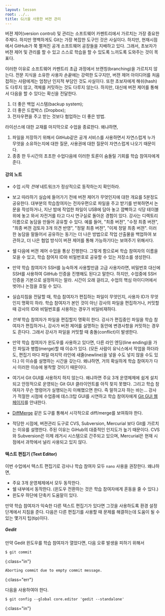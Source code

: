 ```yaml
---
layout: lesson
root: ../..
title: Git을 사용한 버젼 관리
---
```


버젼 제어(version control) 및 관리는 소프트웨어 카펜트리에서 가르치는 가장 중요한 주제다.
하지만 명백하게도 Git는 가장 복잡한 도구인 것은 사실이다. 하지만, 현재시점에서 GitHub가 쭉 펼쳐진 공개 소프트웨어 공장들을 지배하고 있다. 그래서, 초보자가 버젼 제어 및 관리를 할 수 있고 스스로 학습을 할 수 있도록 느끼도록 도와주는 것이 목표다.  

이러한 이유로 소프트웨어 카펜트리 초급 과정에서 브랜칭(branching)을 가르치지 않는다. 
전문 지식을 소유한 사용자 손끝에는 강력한 도구지만, 버젼 제어 아이디어를 처음 접하는 사람에게는 엄청난 인지적 부담인 것도 사실이다.
또한 초보자에게 해쉬(hash)도 다루지 않고, 객체를 커밋하는 것도 다루지 않는다. 하지만, 대신에 버젼 제어를 통해서 다음을 할 수 있다는 확신을 전달한다.

1.  더 좋은 백업 시스템(backup system);
2.  더 좋은 드랍박스 (Dropbox);
3.  전자우편을 주고 받는 것보다 협업하는 더 좋은 방법.

라이선스에 대한 교재를 마지막으로 수업을 종료한다. 왜냐하면,

1.  파일을 저장하기 위해서 GitHub같은 공개 서비스를 사용하면서 자연스럽게 누가 무엇을 소유하는지에 대한 질문, 사용권에 대한 질문이 자연스럽게 나오기 때문이다.
2.  종종 한 두시간의 초초한 수업다음에 이러한 토론이 숨돌릴 기회를 학습 참여자에게 준다.

#### 강의 노트

*   수업 시작 *전에* 네트워크가 정상적으로 동작하는지 확인하라.

*   보고 따라하기 실습에 들어가기 전에 버젼 제어가 무엇인지에 대한 개요를 5분정도 공유한다. 대부분의 학습참여자는 전자우편으로 파일을 주고 받기를 반복하면서 논문을 작성하거나, 지난 밤에 작업한 파일이 USB에 담아 놓고 깜빡하고 식당 테이블 위에 놓고 와서 자전거를 타고 다시 연구실로 돌아온 경험이 있다. 강사는 디렉토리 이름으로 농담을 만들어 공유할 수 있다. 예를 들어, "최종 버젼", "수정 최종 버젼", "최종 버젼 검토자 3개 의견 반영", "정말 최종 버젼", "이제 정말 최종 버젼". 이러한 농담을 말들어서 공유하는 동기는 더 나은 방법으로 작업 산출물을 백업하여 보관하고, 더 나은 협업 방식이 버젼 제어를 통해 가능하기다는 보여주기 위해서다. 

*   쉘 다음에 버젼 제어 수업을 통상 진행한다. 그렇게 함으로써 학습 참여자의 이름을 모을 수 있고, 학습 참여자 ID와 비밀번호로 공유할 수 있는 저장소를 생성한다.

*   만약 학습 참여자가 SSH를 능숙하게 사용할만큼 고급 사용자라면, 비밀번호 대신에 SSH를 사용하여 GitHub 인증을 진행해도 된다고 말한다. 하지만, 수업중에 SSH 인증을 기본으로 설정하지는 말라. 시간이 오래 걸리고, 수업의 핵심 아이디어에서 벗어나 논점을 흐릴 수 있다.

*   실습지침을 전달할 때, 학습 참여자가 편집하는 파일이 무엇인지, 사용자 ID가 무엇인지 명확히 하라. 학습 참여자가 본인 것이 아닌 강사의 파일을 편집하거나, 커밋할 때 강사의 ID와 비밀번호를 사용하는 경우가 비일비재하다. 

*   *언제* 학습 참여자가 파일을 편집할지 명확히 한다. 강사가 편집중인 파일을 학습 참여자가 편집하거나, 강사가 버젼 제어를 설명하는 동안에 변경사항을 커밋하는 경우도 흔다다. 그래서 강사가 파일을 커밋할 때 충돌(conflict)이 발생한다.

*   만약 학습 참여자가 윈도우를 사용하고 있다면, 다른 라인 엔딩(line ending)을 가진 파일과 병합(merge)할 때 이슈가 있다. (모든 사람이 유닉스에서 작업을 하더라도, 편집기 마다 파일 마지막 라인에 새줄(newline)을 넣을 수도 넣지 않을 수도 있다.) 이 이슈를 설명하는 시간을 갖는다. 왜냐하면, 거의 확실하게 학습 참여자가 다시 이러한 이슈에 봉착할 것이기 때문이다.

*   여기서 Git GUI를 사용하지 하지 않는다. 왜냐하면 주요 3개 운영체제에 쉽게 설치되고 안정적으로 운영되는 Git GUI 클라이언트를 아직 찾지 못했다. 그리고 학습 참여자가 무슨 명령어가 실행되는지 이해했으면 한다. 즉 말하고자 하는 바는... 강사가 적절한 시점에 수업중에 데스크탑 GUI를 시연하고 학습 참여자에게 [Git GUI 웹페이지](http://git-scm.com/downloads/guis)를 안내한다.

*   [DiffMerge](https://sourcegear.com/diffmerge/) 같은 도구를 통해서 시각적으로 diff/merge를 보여줘야 한다.

*   적당한 시점에, 버젼관리 도구로 CVS, Subversion, Mercurial 보다 Git를 가르치는 이유를 설명한다. 주된 이유는 GiHub의 대중적인 인지도가 높기 때문이다. CVS 와 Subversion은 이제 레거시 시스템으로 간주되고 있으며, Mercurial은 현재 시점에서 과학에서 널리 사용되고 있지 않다.

#### 텍스트 편집기 (Text Editor)

이번 수업에서 텍스트 편집기로 강사나 학습 참여자 모두 `nano` 사용을 권장한다. 왜냐하면,

*   주요 3개 운영체제에서 모두 동작한다.
*   쉘 내부에서 동작한다. (윈도우 전환하는 것은 학습 참여자에게 혼동을 줄 수 있다.)
*   윈도우 하단에 단축키 도움말이 있다.

만약 학습 참여자가 익숙한 다른 텍스트 편집기가 있다면 그것을 사용하도록 환경 설정 단계에서 지침을 준다.
다음은 다른 편집기를 사용할 때 문제를 해결하는데 도움이 될 수 있는 몇가지 팁(tip)이다.

##### Gedit

만약 Gedit 윈도우를 학습 참여자가 열었다면, 다음 오류 발생을 피하기 위해서 

~~~
$ git commit
~~~
{:class="in"}
~~~
Aborting commit due to empty commit message.
~~~
{:class="err"}

다음을 사용하여야 한다.

~~~
$ git config --global core.editor 'gedit --standalone'
~~~
{:class="in"}

